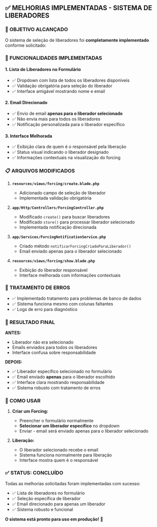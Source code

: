 ## ✅ MELHORIAS IMPLEMENTADAS - SISTEMA DE LIBERADORES

### 🎯 **OBJETIVO ALCANÇADO**
O sistema de seleção de liberadores foi **completamente implementado** conforme solicitado:

### 🚀 **FUNCIONALIDADES IMPLEMENTADAS**

#### 1. **Lista de Liberadores no Formulário**
- ✅ Dropdown com lista de todos os liberadores disponíveis
- ✅ Validação obrigatória para seleção do liberador
- ✅ Interface amigável mostrando nome e email

#### 2. **Email Direcionado**
- ✅ Envio de email **apenas para o liberador selecionado**
- ✅ Não envia mais para todos os liberadores
- ✅ Notificação personalizada para o liberador específico

#### 3. **Interface Melhorada**
- ✅ Exibição clara de quem é o responsável pela liberação
- ✅ Status visual indicando o liberador designado
- ✅ Informações contextuais na visualização do forcing

### 📋 **ARQUIVOS MODIFICADOS**

1. **`resources/views/forcing/create.blade.php`**
   - Adicionado campo de seleção de liberador
   - Implementada validação obrigatória

2. **`app/Http/Controllers/ForcingController.php`**
   - Modificado `create()` para buscar liberadores
   - Modificado `store()` para processar liberador selecionado
   - Implementada notificação direcionada

3. **`app/Services/ForcingNotificationService.php`**
   - Criado método `notificarForcingCriadoParaLiberador()`
   - Email enviado apenas para o liberador selecionado

4. **`resources/views/forcing/show.blade.php`**
   - Exibição do liberador responsável
   - Interface melhorada com informações contextuais

### 🔧 **TRATAMENTO DE ERROS**
- ✅ Implementado tratamento para problemas de banco de dados
- ✅ Sistema funciona mesmo com colunas faltantes
- ✅ Logs de erro para diagnóstico

### 🎉 **RESULTADO FINAL**

**ANTES:**
- Liberador não era selecionado
- Emails enviados para todos os liberadores
- Interface confusa sobre responsabilidade

**DEPOIS:**
- ✅ Liberador específico selecionado no formulário
- ✅ Email enviado **apenas** para o liberador escolhido
- ✅ Interface clara mostrando responsabilidade
- ✅ Sistema robusto com tratamento de erros

### 🚀 **COMO USAR**

1. **Criar um Forcing:**
   - Preencher o formulário normalmente
   - **Selecionar um liberador específico** no dropdown
   - Enviar - email será enviado apenas para o liberador selecionado

2. **Liberação:**
   - O liberador selecionado recebe o email
   - Sistema funciona normalmente para liberação
   - Interface mostra quem é o responsável

### ✅ **STATUS: CONCLUÍDO**

Todas as melhorias solicitadas foram implementadas com sucesso:
- ✅ Lista de liberadores no formulário
- ✅ Seleção específica de liberador
- ✅ Email direcionado para apenas um liberador
- ✅ Sistema robusto e funcional

**O sistema está pronto para uso em produção!** 🎉
